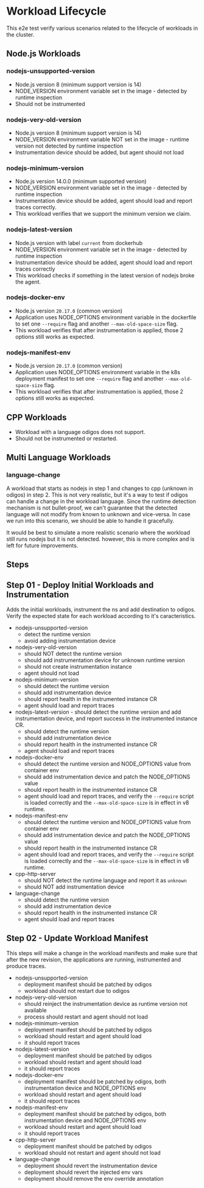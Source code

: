 # Workload Lifecycle

This e2e test verify various scenarios related to the lifecycle of workloads in the cluster.

## Node.js Workloads

### nodejs-unsupported-version

- Node.js version 8 (minimum support version is 14)
- NODE_VERSION environment variable set in the image - detected by runtime inspection
- Should not be instrumented

### nodejs-very-old-version

- Node.js version 8 (minimum support version is 14)
- NODE_VERSION environment variable NOT set in the image - runtime version not detected by runtime inspection
- Instrumentation device should be added, but agent should not load

### nodejs-minimum-version

- Node.js version 14.0.0 (minimum supported version)
- NODE_VERSION environment variable set in the image - detected by runtime inspection
- Instrumentation device should be added, agent should load and report traces correctly.
- This workload verifies that we support the minimum version we claim.

### nodejs-latest-version

- Node.js version with label `current` from dockerhub
- NODE_VERSION environment variable set in the image - detected by runtime inspection
- Instrumentation device should be added, agent should load and report traces correctly
- This workload checks if something in the latest version of nodejs broke the agent.

### nodejs-docker-env

- Node.js version `20.17.0` (common version)
- Application uses NODE_OPTIONS environment variable in the dockerfile to set one `--require` flag and another `--max-old-space-size` flag.
- This workload verifies that after instrumentation is applied, those 2 options still works as expected.

### nodejs-manifest-env

- Node.js version `20.17.0` (common version)
- Application uses NODE_OPTIONS environment variable in the k8s deployment manifest to set one `--require` flag and another `--max-old-space-size` flag.
- This workload verifies that after instrumentation is applied, those 2 options still works as expected.

## CPP Workloads

- Workload with a language odigos does not support.
- Should not be instrumented or restarted.

## Multi Language Workloads

### language-change

A workload that starts as nodejs in step 1 and changes to cpp (unknown in odigos) in step 2.
This is not very realistic, but it's a way to test if odigos can handle a change in the workload language.
Since the runtime detection mechanism is not bullet-proof, we can't guarantee that the detected language will not modify from known to unknown and vice-versa.
In case we run into this scenario, we should be able to handle it gracefully.

It would be best to simulate a more realistic scenario where the workload still runs nodejs but it is not detected. however, this is more complex and is left for future improvements.

## Steps

## Step 01 - Deploy Initial Workloads and Instrumentation

Adds the initial workloads, instrument the ns and add destination to odigos.
Verify the expected state for each workload according to it's caracteristics.

- nodejs-unsupported-version
  - detect the runtime version
  - avoid adding instrumentation device
- nodejs-very-old-version
  - should NOT detect the runtime version
  - should add instrumentation device for unknown runtime version
  - should not create instrumentation instance
  - agent should not load
- nodejs-minimum-version
  - should detect the runtime version
  - should add instrumentation device
  - should report health in the instrumented instance CR
  - agent should load and report traces
- nodejs-latest-version - should detect the runtime version and add instrumentation device, and report success in the instrumented instance CR.
  - should detect the runtime version
  - should add instrumentation device
  - should report health in the instrumented instance CR
  - agent should load and report traces
- nodejs-docker-env
  - should detect the runtime version and NODE_OPTIONS value from container env
  - should add instrumentation device and patch the NODE_OPTIONS value
  - should report health in the instrumented instance CR
  - agent should load and report traces, and verify the `--require` script is loaded correctly and the `--max-old-space-size` is in effect in v8 runtime.
- nodejs-manifest-env
  - should detect the runtime version and NODE_OPTIONS value from container env
  - should add instrumentation device and patch the NODE_OPTIONS value
  - should report health in the instrumented instance CR
  - agent should load and report traces, and verify the `--require` script is loaded correctly and the `--max-old-space-size` is in effect in v8 runtime.
- cpp-http-server
  - should NOT detect the runtime language and report it as `unknown`
  - should NOT add instrumentation device
- language-change
  - should detect the runtime version
  - should add instrumentation device
  - should report health in the instrumented instance CR
  - agent should load and report traces

## Step 02 - Update Workload Manifest

This steps will make a change in the workload manifests and make sure that after the new revision, the applications are running, instrumented and produce traces.

- nodejs-unsupported-version
  - deployment manifest should be patched by odigos
  - workload should not restart due to odigos
- nodejs-very-old-version
  - should reinject the instrumentation device as runtime version not available
  - process should restart and agent should not load
- nodejs-minimum-version
  - deployment manifest should be patched by odigos
  - workload should restart and agent should load
  - it should report traces
- nodejs-latest-version
  - deployment manifest should be patched by odigos
  - workload should restart and agent should load
  - it should report traces
- nodejs-docker-env
  - deployment manifest should be patched by odigos, both instrumentation device and NODE_OPTIONS env
  - workload should restart and agent should load
  - it should report traces
- nodejs-manifest-env
  - deployment manifest should be patched by odigos, both instrumentation device and NODE_OPTIONS env
  - workload should restart and agent should load
  - it should report traces
- cpp-http-server
  - deployment manifest should be patched by odigos
  - workload should not restart and agent should not load
- language-change
  - deployment should revert the instrumentation device
  - deployment should revert the injected env vars
  - deployment should remove the env override annotation
